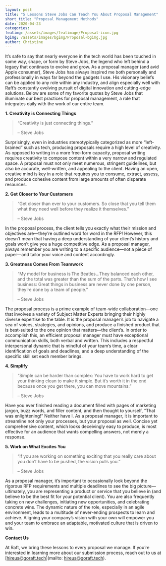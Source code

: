 ```yaml
--- 
layout: post 
title: "5 Lessons Steve Jobs Can Teach You About Proposal Management" 
short_title: "Proposal Management Methods" 
date: 2020-04-23
categories: 
featimg: /assets/images/featimage/Proposal-icon.jpg  
bgimg: /assets/images/bgimg/Proposal-bgimg.jpg  
author: Christine 
--- 
```


It’s safe to say that nearly everyone in the tech world has been touched in some way, shape, or form by Steve Jobs, the legend who left behind a legacy that continues to evolve and grow. As a proposal manager (and avid Apple consumer), Steve Jobs has always inspired me both personally and professionally in ways far beyond the gadgets I use. His visionary beliefs can be applied to any role within any industry, and align especially well with Raft’s constantly evolving pursuit of digital innovation and cutting-edge solutions. Below are some of my favorite quotes by Steve Jobs that illuminate our best practices for proposal management, a role that integrates daily with the work of our entire team. 

 

**1. Creativity is Connecting Things** 

<blockquote>
<p>“Creativity is just connecting things.”  </p>
<p> – Steve Jobs </p>
</blockquote>

 

Surprisingly, even in industries stereotypically categorized as more “left-brained” such as tech, producing proposals require a high level of creativity. As opposed to writing in a more free-form capacity, proposal writing requires creativity to compose content within a very narrow and regulated space. A proposal must not only meet numerous, stringent guidelines, but also be accurate, well-written, and appealing to the client. Having an open, creative mind is key in a role that requires you to consume, extract, assess, and produce cohesive content from large amounts of often disparate resources. 

 

**2. Get Closer to Your Customers** 

<blockquote>
<p>“Get closer than ever to your customers. So close that you tell them what they need well before they realize it themselves.” </p> 

<p> – Steve Jobs </p>
</blockquote>

 

In the proposal process, the client tells you exactly what their mission and objectives are—they’re outlined word for word in the RFP! However, this doesn’t mean that having a deep understanding of your client’s history and goals won’t give you a huge competitive edge. As a proposal manager, always remember you are writing to a specific audience—not a piece of paper—and tailor your voice and content accordingly. 

 

**3. Greatness Comes From Teamwork**   

<blockquote>
<p>“My model for business is The Beatles…They balanced each other, and the total was greater than the sum of the parts. That’s how I see business: Great things in business are never done by one person, they’re done by a team of people.”  </p>

<p> – Steve Jobs </p>
</blockquote>

 

The proposal process is a prime example of team-wide collaboration—one that involves a variety of Subject Matter Experts bringing their highly diverse expertise to the table. It is the proposal manager’s job to navigate a sea of voices, strategies, and opinions, and produce a finished product that is best-suited to the one opinion that matters—the client’s. In order to accomplish this, an efficient proposal manager must have exceptional communication skills, both verbal and written. This includes a respectful interpersonal dynamic that is mindful of your team’s time, a clear identification of goals and deadlines, and a deep understanding of the specific skill set each member brings. 

 

**4. Simplify**

<blockquote>
<p> “Simple can be harder than complex: You have to work hard to get your thinking clean to make it simple. But it’s worth it in the end because once you get there, you can move mountains.” </p>

<p> – Steve Jobs </p>
</blockquote>

 

Have you ever finished reading a document filled with pages of marketing jargon, buzz words, and filler content, and then thought to yourself, “That was enlightening!” Neither have I. As a proposal manager, it is important to streamline not only your processes, but your proposal as well. Concise yet comprehensive content, which looks deceivingly easy to produce, is most effective for an audience that wants compelling answers, not merely a response.   

 

**5. Work on What Excites You**

<blockquote>
<p>“If you are working on something exciting that you really care about you don’t have to be pushed, the vision pulls you.”</p>  

<p> – Steve Jobs </p>
</blockquote>

 

As a proposal manager, it’s important to occasionally look beyond the rigorous RFP requirements and multiple deadlines to see the big picture—ultimately, you are representing a product or service that you believe in (and believe to be the best fit for your potential client). You are also frequently taking on new challenges, initiating new opportunities, and celebrating concrete wins. The dynamic nature of the role, especially in an agile environment, leads to a multitude of never-ending prospects to learn and achieve. Aligning your company’s vision with your own will empower you and your team to embrace an adaptable, motivated culture that is driven to win. 

 

**Contact Us**

At Raft, we bring these lessons to every proposal we manage. If you’re interested in learning more about our submission process, reach out to us at [hireus@goraft.tech](mailto: hireus@goraft.tech). 

 